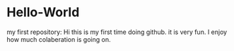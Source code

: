 # Hello-World
my first repository:
Hi this is my first time doing github. it is very fun. I enjoy how much colaberation is going on.
